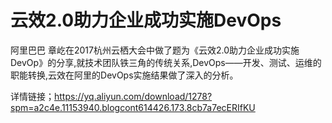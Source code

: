 # 云效2.0助力企业成功实施DevOps
阿里巴巴 章屹在2017杭州云栖大会中做了题为《云效2.0助力企业成功实施DevOp》的分享,就技术团队铁三角的传统关系,DevOps——开发、测试、运维的职能转换,云效在阿里的DevOps实施结果做了深入的分析。

详情链接；https://yq.aliyun.com/download/1278?spm=a2c4e.11153940.blogcont614426.173.8cb7a7ecERIfKU
